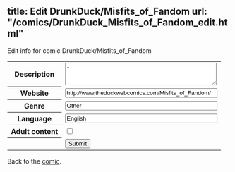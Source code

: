 title: Edit DrunkDuck/Misfits_of_Fandom
url: "/comics/DrunkDuck_Misfits_of_Fandom_edit.html"
---
Edit info for comic DrunkDuck/Misfits_of_Fandom

<form name="comic" action="http://gaepostmail.appspot.com/comic/" method="post">
<table class="comicinfo">
<tr>
<th>Description</th><td><textarea name="description" cols="40" rows="3">-</textarea></td>
</tr>
<tr>
<th>Website</th><td><input type="text" name="url" value="http://www.theduckwebcomics.com/Misfits_of_Fandom/" size="40"/></td>
</tr>
<tr>
<th>Genre</th><td><input type="text" name="genre" value="Other" size="40"/></td>
</tr>
<tr>
<th>Language</th><td><input type="text" name="language" value="English" size="40"/></td>
</tr>
<tr>
<th>Adult content</th><td><input type="checkbox" name="adult" value="adult" /></td>
</tr>
<tr>
<th></th><td>
<input type="hidden" name="comic" value="DrunkDuck_Misfits_of_Fandom" />
<input type="submit" name="submit" value="Submit" />
</td>
</tr>
</table>
</form>

Back to the [comic](DrunkDuck_Misfits_of_Fandom.html).
